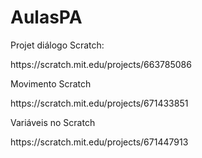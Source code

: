 # AulasPA
<p>Projet diálogo Scratch: <p/> 
<p>https://scratch.mit.edu/projects/663785086<p>
<p>Movimento Scratch<p>
<p>https://scratch.mit.edu/projects/671433851<p>
<p>Variáveis no Scratch<p>
<p>https://scratch.mit.edu/projects/671447913<p>

